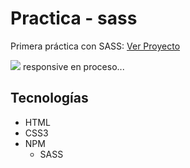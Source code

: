 # Practica - sass
Primera práctica con SASS: [Ver Proyecto](https://practice-sass.netlify.app)

<img src="https://i.postimg.cc/YCV9dNLp/sass.jpg">
responsive en proceso...

## Tecnologías
- HTML
- CSS3
- NPM
  - SASS
